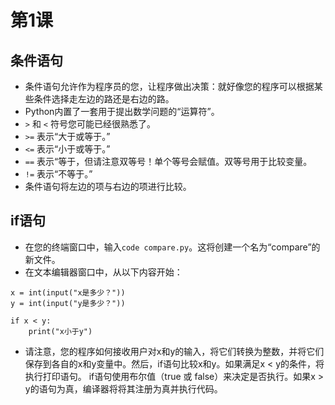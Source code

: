 # 第1课

## 条件语句

- 条件语句允许作为程序员的您，让程序做出决策：就好像您的程序可以根据某些条件选择走左边的路还是右边的路。
- Python内置了一套用于提出数学问题的“运算符”。
- `>` 和 `<` 符号您可能已经很熟悉了。
- `>=` 表示“大于或等于。”
- `<=` 表示“小于或等于。”
- `==` 表示“等于，但请注意双等号！单个等号会赋值。双等号用于比较变量。
- `!=` 表示“不等于。”
- 条件语句将左边的项与右边的项进行比较。


## if语句

- 在您的终端窗口中，输入`code compare.py`。这将创建一个名为“compare”的新文件。
- 在文本编辑器窗口中，从以下内容开始：
```
x = int(input("x是多少？"))
y = int(input("y是多少？"))

if x < y:
    print("x小于y")
```
- 请注意，您的程序如何接收用户对x和y的输入，将它们转换为整数，并将它们保存到各自的x和y变量中。然后，if语句比较x和y。如果满足x < y的条件，将执行打印语句。
if语句使用布尔值（true 或 false）来决定是否执行。如果x > y的语句为真，编译器将将其注册为真并执行代码。
